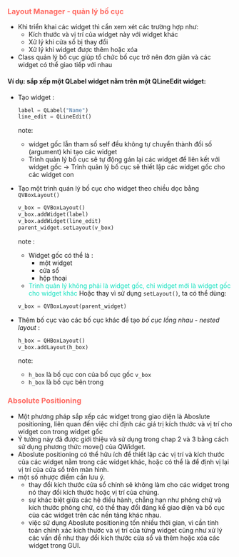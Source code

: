 ### <span style="color:rgb(255, 105, 97)">Layout Manager - quản lý bố cục</span>
- Khi triển khai các widget thì cần xem xét các trường hợp như:
	- Kích thước và vị trí của widget này với widget khác
	- Xử lý khi cửa sổ bị thay đổi
	- Xử lý khi widget được thêm hoặc xóa
- Class quản lý bố cục giúp tổ chức bố cục trở nên đơn giản và các widget có thể giao tiếp với nhau 
#### Ví dụ:  sắp xếp một QLabel widget nằm trên một QLineEdit widget:
- Tạo widget :
	```python
	label = QLabel("Name")
	line_edit = QLineEdit()
	```
	note:
	- widget gốc lẫn tham số self đều không tự chuyển thành đối số (argument) khi tạo các widget
	- Trình quản lý bố cục sẽ tự động gán lại các widget để liên kết với widget gốc
	-> Trình quản lý bố cục sẽ thiết lập các widget gốc cho các widget con

- Tạo một trình quán lý bố cục cho widget theo chiều dọc bằng `QVBoxLayout()`
	```python
	v_box = QVBoxLayout()  
	v_box.addWidget(label)  
	v_box.addWidget(line_edit)
	parent_widget.setLayout(v_box)
	```
	note :
	- Widget gốc có thể là :
		- một widget
		- cửa sổ
		- hộp thoại
	- <span style="color:rgb(20, 225, 191)">Trình quản lý không phải là widget gốc, chỉ widget mới là widget gốc cho widget khác</span> 
	Hoặc thay vì sử dụng `setLayout()`, ta có thể dùng:
	```python
	v_box = QVBoxLayout(parent_widget)
	```

- Thêm bố cục vào các bố cục khác để tạo _bố cục lồng nhau_ - _nested layout_ :
	```python
	h_box = QHBoxLayout()
	v_box.addLayout(h_box)
	```
	note: 
	- `h_box` là bố cục con của bố cục gốc `v_box` 
	- `h_box` là bố cục bên trong

### <span style="color:rgb(255, 105, 97)">Absolute Positioning</span> 
- Một phương pháp sắp xếp các widget trong giao diện là Aboslute positioning, liên quan đến việc chỉ định các giá trị kích thước và vị trí cho widget con trong widget gốc
- Ý tưởng này đã được giới thiệu và sử dụng trong chap 2 và 3 bằng cách sử dụng phương thức move() của QWidget.
- Aboslute positioning có thể hữu ích để thiết lập các vị trí và kích thước của các widget nằm trong các widget khác, hoặc có thể là để định vị lại vị trí của cửa sổ trên màn hình.
- một số nhược điểm cần lưu ý. 
  - thay đổi kích thước cửa sổ chính sẽ không làm cho các widget trong nó thay đổi kích thước hoặc vị trí của chúng.
  - sự khác biệt giữa các hệ điều hành, chẳng hạn như phông chữ và kích thước phông chữ, có thể thay đổi đáng kể giao diện và bố cục của các widget trên các nền tảng khác nhau.
  - việc sử dụng Aboslute positioning tốn nhiều thời gian, vì cần tính toán chính xác kích thước và vị trí của từng widget cũng như xử lý các vấn đề như thay đổi kích thước cửa sổ và thêm hoặc xóa các widget trong GUI.